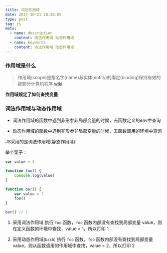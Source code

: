 ```yaml
---
title: 词法作用域
date: 2017-10-21 18:26:05
type: post
tag: js
meta:
  - name: description
    content: 词法作用域 动态作用域
  - name: keywords
    content: 词法作用域 动态作用域
---
```


### 作用域是什么
> 作用域(scope)是指名字(name)与实体(entity)的绑定(binding)保持有效的那部分计算机程序 [wiki](https://zh.wikipedia.org/wiki/%E4%BD%9C%E7%94%A8%E5%9F%9F)

<!-- more -->

**作用域规定了如何查找变量**

### 词法作用域与动态作用域

- 词法作用域的函数中遇到非形参非局部变量的时候，去函数定义的env中查询

- 动态作用域的函数中遇到非形参非局部变量的时候，去函数调用的环境中查询

JS采用的是词法作用域(静态作用域)

举个栗子：
```javascript
var value = 1

function foo() {
    console.log(value)
}

function bar() {
    var value = 2
    foo()
}

bar() // 1
```

1. 采用词法作用域
执行 `foo` 函数，`foo` 函数内部没有查找到局部变量 value，则在定义函数的环境中查找，value = 1，所以打印 1

2. 采用动态作用域(`bash`)
执行 `foo` 函数，`foo` 函数内部没有查找到局部变量 value，则从函数调用的作用域中查找，value = 2，所以打印 2